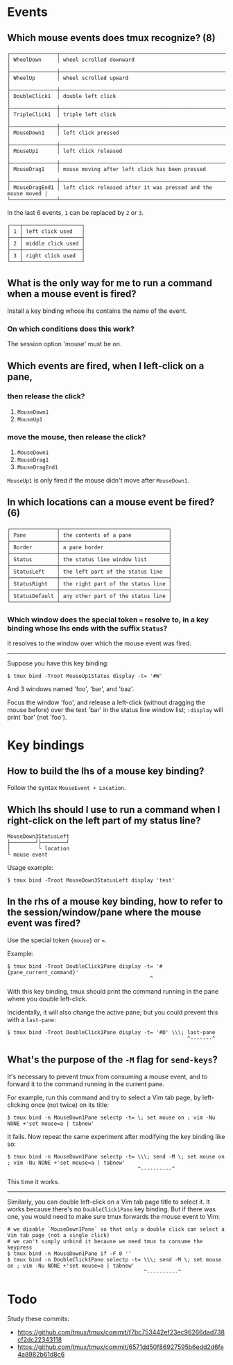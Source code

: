 # Events
## Which mouse events does tmux recognize?  (8)

    ┌───────────────┬──────────────────────────────────────────────────────────────┐
    │ WheelDown     │ wheel scrolled downward                                      │
    ├───────────────┼──────────────────────────────────────────────────────────────┤
    │ WheelUp       │ wheel scrolled upward                                        │
    ├───────────────┼──────────────────────────────────────────────────────────────┤
    │ DoubleClick1  │ double left click                                            │
    ├───────────────┼──────────────────────────────────────────────────────────────┤
    │ TripleClick1  │ triple left click                                            │
    ├───────────────┼──────────────────────────────────────────────────────────────┤
    │ MouseDown1    │ left click pressed                                           │
    ├───────────────┼──────────────────────────────────────────────────────────────┤
    │ MouseUp1      │ left click released                                          │
    ├───────────────┼──────────────────────────────────────────────────────────────┤
    │ MouseDrag1    │ mouse moving after left click has been pressed               │
    ├───────────────┼──────────────────────────────────────────────────────────────┤
    │ MouseDragEnd1 │ left click released after it was pressed and the mouse moved │
    └───────────────┴──────────────────────────────────────────────────────────────┘

In the last 6 events, `1` can be replaced by `2` or `3`.

    ┌───┬───────────────────┐
    │ 1 │ left click used   │
    ├───┼───────────────────┤
    │ 2 │ middle click used │
    ├───┼───────────────────┤
    │ 3 │ right click used  │
    └───┴───────────────────┘

##
## What is the only way for me to run a command when a mouse event is fired?

Install a key binding whose lhs contains the name of the event.

### On which conditions does this work?

The session option 'mouse' must be on.

##
## Which events are fired, when I left-click on a pane,
### then release the click?

   1. `MouseDown1`
   2. `MouseUp1`

### move the mouse, then release the click?

   1. `MouseDown1`
   2. `MouseDrag1`
   3. `MouseDragEnd1`

`MouseUp1` is only fired if the mouse didn't move after `MouseDown1`.

##
## In which locations can a mouse event be fired?  (6)

    ┌───────────────┬───────────────────────────────────┐
    │ Pane          │ the contents of a pane            │
    ├───────────────┼───────────────────────────────────┤
    │ Border        │ a pane border                     │
    ├───────────────┼───────────────────────────────────┤
    │ Status        │ the status line window list       │
    ├───────────────┼───────────────────────────────────┤
    │ StatusLeft    │ the left part of the status line  │
    ├───────────────┼───────────────────────────────────┤
    │ StatusRight   │ the right part of the status line │
    ├───────────────┼───────────────────────────────────┤
    │ StatusDefault │ any other part of the status line │
    └───────────────┴───────────────────────────────────┘

### Which window does the special token `=` resolve to, in a key binding whose lhs ends with the suffix `Status`?

It resolves to the window over which the mouse event was fired.

---

Suppose you have this key binding:

    $ tmux bind -Troot MouseUp1Status display -t= '#W'

And 3 windows named 'foo', 'bar', and 'baz'.

Focus the  window 'foo', and  release a  left-click (without dragging  the mouse
before) over  the text  'bar' in  the status line  window list;  `:display` will
print 'bar' (not 'foo').

##
# Key bindings
## How to build the lhs of a mouse key binding?

Follow the syntax `MouseEvent + Location`.

## Which lhs should I use to run a command when I right-click on the left part of my status line?

    MouseDown3StatusLeft
    ├────────┘├────────┘
    │         └ location
    └ mouse event

Usage example:

    $ tmux bind -Troot MouseDown3StatusLeft display 'test'

## In the rhs of a mouse key binding, how to refer to the session/window/pane where the mouse event was fired?

Use the special token `{mouse}` or `=`.

Example:

    $ tmux bind -Troot DoubleClick1Pane display -t= '#{pane_current_command}'
                                                  ^

With this key binding,  tmux should print the command running  in the pane where
you double left-click.

Incidentally, it will also change the active pane; but you could prevent this with a `last-pane`:

    $ tmux bind -Troot DoubleClick1Pane display -t= '#D' \\\; last-pane
                                                              ^-------^

##
## What's the purpose of the `-M` flag for `send-keys`?

It's necessary to prevent  tmux from consuming a mouse event,  and to forward it
to the command running in the current pane.

For example, run this command and try to select a Vim tab page, by left-clicking
once (not twice) on its title:

    $ tmux bind -n MouseDown1Pane selectp -t= \; set mouse on ; vim -Nu NONE +'set mouse=a | tabnew'

It fails.
Now repeat the same experiment after modifying the key binding like so:

    $ tmux bind -n MouseDown1Pane selectp -t= \\\; send -M \; set mouse on ; vim -Nu NONE +'set mouse=a | tabnew'
                                              ^----------^

This time it works.

---

Similarly, you can double left-click on a Vim tab page title to select it.
It works because there's no `DoubleClick1Pane` key binding.
But if there was one, you would need  to make sure tmux forwards the mouse event
to Vim:

    # we disable `MouseDown1Pane` so that only a double click can select a Vim tab page (not a single click)
    # we can't simply unbind it because we need tmux to consume the keypress
    $ tmux bind -n MouseDown1Pane if -F 0 ''
    $ tmux bind -n DoubleClick1Pane selectp -t= \\\; send -M \; set mouse on ; vim -Nu NONE +'set mouse=a | tabnew'
                                                ^----------^

##
# Todo

Study these commits:

- <https://github.com/tmux/tmux/commit/f7bc753442ef23ec96266dad738cf2dc22343118>
- <https://github.com/tmux/tmux/commit/6571dd50f86927595b6edd2d6fe4a8982b61d8c6>
